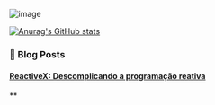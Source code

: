 ![image](https://user-images.githubusercontent.com/5853658/127419006-1f78ac6e-06b0-4ffe-89cc-0c9ddd33387b.png)



[![Anurag's GitHub stats](https://github-readme-stats.vercel.app/api?username=NitramTasu&count_private=true&show_icons=true&bg_color=000000&text_color=1ee300&icon_color=54ab54&title_color=cccfcc)](https://github.com/anuraghazra/github-readme-stats)

### 📙 Blog Posts
<!--START_SECTION:feed-->
#### [ReactiveX: Descomplicando a programação reativa](https:&#x2F;&#x2F;inventordigital.wordpress.com&#x2F;2017&#x2F;02&#x2F;04&#x2F;reactivex-descomplicando-a-programacao-reativa&#x2F;) 
**
<!--END_SECTION:feed-->


<!--
**NitramTasu/NitramTasu** is a ✨ _special_ ✨ repository because its `README.md` (this file) appears on your GitHub profile.

Here are some ideas to get you started:

- 🔭 I’m currently working on ...
- 🌱 I’m currently learning ...
- 👯 I’m looking to collaborate on ...
- 🤔 I’m looking for help with ...
- 💬 Ask me about ...
- 📫 How to reach me: ...
- 😄 Pronouns: ...
- ⚡ Fun fact: ...
-->

